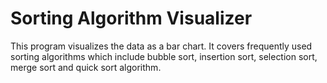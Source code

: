 # Sorting Algorithm Visualizer
 This program visualizes the data as a bar chart. It covers frequently used sorting algorithms which include bubble sort, insertion sort, selection sort, merge sort and quick sort algorithm.
